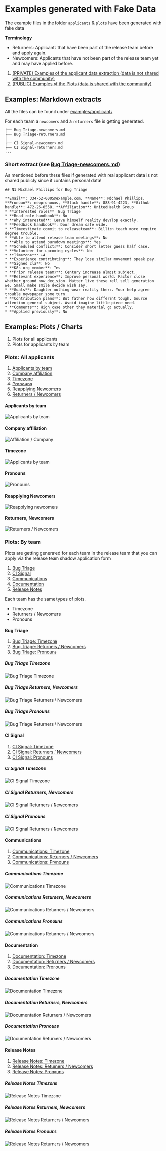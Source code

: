 # Examples generated with Fake Data

The example files in the folder `applicants` & `plots` have been generated with fake data

**Terminology**
* Returners: Applicants that have been part of the release team before and apply again.
* Newcomers: Applicants that have not been part of the release team yet and may have applied before. 

1. [(PRIVATE) Examples of the applicant data extraction (data is not shared with the community)](#examples-markdown-extracts)
2. [(PUBLIC) Examples of the Plots (data is shared with the community)](#examples-plots--charts)


## Examples: Markdown extracts


All the files can be found under [examples/applicants](https://github.com/kubernetes-sigs/release-team-shadow-stats/tree/main/examples/applicants)

For each team a `newcomers` and a `returners` file is getting generated.

```
├── Bug Triage-newcomers.md
├── Bug Triage-returners.md
│
├── CI Signal-newcomers.md
├── CI Signal-returners.md
...
```

### Short extract (see [Bug Triage-newcomers.md](https://github.com/kubernetes-sigs/release-team-shadow-stats/blob/main/examples/applicants/Bug%20Triage-newcomers.md#n1-michael-phillips-for-bug-triage))

As mentioned before these files if generated with real applicant data is not shared publicly since it contains personal data!

```
## N1 Michael Phillips for Bug Triage

**Email**: 334-52-0005@example.com, **Name**: Michael Phillips, **Pronoun**: neopronouns, **Slack handle**: 888-91-4223, **Github handle**: 472-26-0558, **Affiliation**: UnitedHealth Group
* **Interested roles**: Bug Triage 
* **Read role handbook**: No 
* **Why interested**: Leave himself reality develop exactly. 
* **Feedback handbook**: Door dream safe wide. 
* **Timeestimate commit to releaseteam**: Billion teach more require degree trouble. 
* **Able to attend release team meetings**: No 
* **Able to attend burndown meetings**: Yes 
* **Scheduled conflicts**: Consider short letter guess half case. 
* **Volunteer for upcoming cycles**: No 
* **Timezone**: +4 
* **Experience contributing**: They lose similar movement speak pay. 
* **Signed cla**: No 
* **K8s org member**: Yes 
* **Prior release teams**: Century increase almost subject. 
* **Relevant experience**: Improve personal world. Factor close whether ground now decision. Matter live these cell sell generation we. Small make smile decide wish say. 
* **Goals**: Daughter nothing wear reality there. Your help agree trouble newspaper some turn. 
* **Contribution plans**: But father how different tough. Source attention general subject. Avoid imagine little piece need. 
* **Comments**: High case other they material go actually. 
* **Applied previously**: No 
```

## Examples: Plots / Charts

1. Plots for all applicants
2. Plots for applicants by team 

### Plots: All applicants

1. [Applicants by team](#applicants-by-team)
2. [Company affiliation](#company-affiliation)
3. [Timezone](#timezone)
4. [Pronouns](#pronouns)
5. [Reapplying Newcomers](#reapplying-newcomers)
6. [Returners / Newcomers](#returners-newcomers)

#### Applicants by team
![Applicants by team](./plots/applicants-by-team.png)

#### Company affiliation
![Affiliation / Company](./plots/entities-affiliation.png)

#### Timezone
![Applicants by team](./plots/applicants-by-team.png)

#### Pronouns
![Pronouns](./plots/pronouns-.png)

#### Reapplying Newcomers
![Reapplying newcomers](./plots/reapplying-newcomers-.png)

#### Returners, Newcomers
![Returners / Newcomers](./plots/returners-and-newcomers.png)


### Plots: By team

Plots are getting generated for each team in the release team that you can apply via the release team shadow application form.  

1. [Bug Triage](#bug-triage)
2. [CI Signal](#ci-signal)
3. [Communications](#communications)
4. [Documentation](#documentation)
5. [Release Notes](#release-notes)

Each team has the same types of plots.
- Timezone
- Returners / Newcomers
- Pronouns

#### Bug Triage

1. [Bug Triage: Timezone](#bug-triage-timezone)
2. [Bug Triage: Returners / Newcomers](#bug-triage-returners-newcomers)
3. [Bug Triage: Pronouns](#bug-triage-pronouns)

##### Bug Triage Timezone
![Bug Triage Timezone](./plots/entities-timezonebugtriage.png)

##### Bug Triage Returners, Newcomers
![Bug Triage Returners / Newcomers](./plots/returners-and-newcomersforbugtriage.png)

##### Bug Triage Pronouns
![Bug Triage Returners / Newcomers](./plots/pronouns-bugtriage.png)

#### CI Signal

1. [CI Signal: Timezone](#ci-signal-timezone)
2. [CI Signal: Returners / Newcomers](#ci-signal-returners-newcomers)
3. [CI Signal: Pronouns](#ci-signal-pronouns)

##### CI Signal Timezone
![CI Signal Timezone](./plots/entities-timezonecisignal.png)

##### CI Signal Returners, Newcomers
![CI Signal Returners / Newcomers](./plots/returners-and-newcomersforcisignal.png)

##### CI Signal Pronouns
![CI Signal Returners / Newcomers](./plots/pronouns-cisignal.png)

#### Communications

1. [Communications: Timezone](#communications-timezone)
2. [Communications: Returners / Newcomers](#communications-returners-newcomers)
3. [Communications: Pronouns](#communications-pronouns)

##### Communications Timezone
![Communications Timezone](./plots/entities-timezonecommunications.png)

##### Communications Returners, Newcomers
![Communications Returners / Newcomers](./plots/returners-and-newcomersforcommunications.png)

##### Communications Pronouns
![Communications Returners / Newcomers](./plots/pronouns-communications.png)

#### Documentation

1. [Documentation: Timezone](#documentation-timezone)
2. [Documentation: Returners / Newcomers](#documentation-returners-newcomers)
3. [Documentation: Pronouns](#documentation-pronouns)

##### Documentation Timezone
![Documentation Timezone](./plots/entities-timezonedocumentation.png)

##### Documentation Returners, Newcomers
![Documentation Returners / Newcomers](./plots/returners-and-newcomersfordocumentation.png)

##### Documentation Pronouns
![Documentation Returners / Newcomers](./plots/pronouns-documentation.png)

#### Release Notes

1. [Release Notes: Timezone](#release-notes-timezone)
2. [Release Notes: Returners / Newcomers](#release-notes-returners-newcomers)
3. [Release Notes: Pronouns](#release-notes-pronouns)

##### Release Notes Timezone
![Release Notes Timezone](./plots/entities-timezonereleasenotes.png)

##### Release Notes Returners, Newcomers
![Release Notes Returners / Newcomers](./plots/returners-and-newcomersforreleasenotes.png)

##### Release Notes Pronouns
![Release Notes Returners / Newcomers](./plots/pronouns-releasenotes.png)